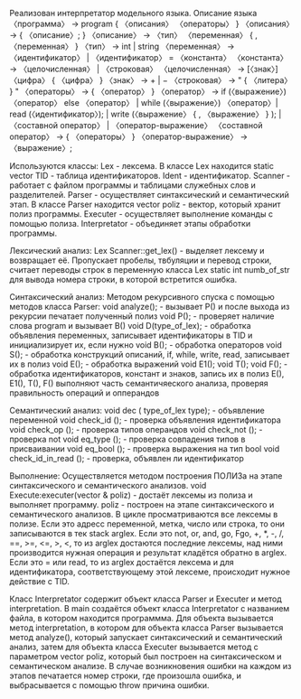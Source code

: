 Реализован интерпретатор модельного языка.
Описание языка
〈программа〉 → program { 〈описания〉 〈операторы〉 }
〈описания〉 → { 〈описание〉; }
〈описание〉 → 〈тип〉 〈переменная〉 { , 〈переменная〉 }
〈тип〉 → int | string
〈переменная〉 → 〈идентификатор〉 |
〈идентификатор〉 = 〈константа〉
〈константа〉 → 〈целочисленная〉 | 〈строковая〉
〈целочисленная〉 → [〈знак〉] 〈цифра〉 { 〈цифра〉 }
〈знак〉 → + | −
〈строковая〉 → " { 〈литера〉 } "
〈операторы〉 → { 〈оператор〉 }
〈оператор〉 → if (〈выражение〉) 〈оператор〉 else 〈оператор〉 |
while (〈выражение〉) 〈оператор〉|
read (〈идентификатор〉); |
write (〈выражение〉 { , 〈выражение〉 } ); |
〈составной оператор〉 | 〈оператор-выражение〉
〈составной оператор〉 → { 〈операторы〉 }
〈оператор-выражение〉 → 〈выражение〉;

Используются классы:
Lex - лексема.
В классе Lex находится static vector<Ident> TID - таблица идентификаторов.
Ident - идентификатор.
Scanner - работает с файлом программы и таблицами служебных слов и разделителей.
Parser - осуществляет синтаксический и семантический этап.
В классе Parser находится vector<Lex> poliz - вектор, который хранит полиз программы.
Executer - осуществляет выполнение команды с помощью полиза.
Interpretator - объединяет этапы обработки программы.

Лексический анализ:
Lex Scanner::get_lex() - выделяет лексему и возвращает её. Пропускает пробелы, твбуляции и перевод строки, считает переводы строк в переменную класса Lex static int numb_of_str для вывода номера
строки, в которой встретится ошибка.

Синтаксический анализ:
Методом рекурсивного спуска с помощью методов класса Parser:
void analyze(); - вызывает P() и после выхода из рекурсии печатает полученный полиз
void P(); - проверяет наличие слова program и вызывает B()
void D(type_of_lex); - обработка объявления переменных, записывает идентификаторы в TID и инициализирует их, если нужно
void B(); - обработка операторов
void S(); - обработка конструкций описаний, if, while, write, read, записывает их в полиз
void E(); - обработка выражений
void E1(); void T(); void F(); - обработка идентификаторов, констант и знаков, запись их в полиз
E(), E1(), T(), F() выполняют часть семантичяеского анализа, проверяя правильность операций и опперандов

Семантический анализ:
void dec ( type_of_lex type); - объявление переменной
void check_id (); - проверка объявления идентификатора
void check_op (); - проверка типов операндов
void check_not (); - проверка not
void eq_type (); - проверка совпадения типов в присваивании
void eq_bool (); - проверка выражения на тип bool
void check_id_in_read (); - проверка, объявлен ли идентификатор

Выполнение:
Осуществляется методом построения ПОЛИЗа на этапе синтаксического и семантического анализов.
void Execute:executer(vector <Lex> & poliz) - достаёт лексемы из полиза и выполняет программу.
poliz - построен на этапе синтаксического и семантического анализов. В цикле просматриваются все лексемы в полизе. Если это адресс переменной, метка, число или строка, то они записываются в тек stack<Lex> arglex.
Если это not, or, and, go, Fgo, +, *, -, /, ==, >=, <=, >, <, то из arglex достаются последние лексемы, над ними производится нужная операция и результат кладётся обратно в arglex.
Если это = или read, то из arglex достаётся лексема и для идентификатора, соответствующему этой лексеме, происходит нужное действие с TID.

Класс Interpretator содержит объект класса Parser и Executer и метод interpretation.
В main создаётся объект класса Interpretator с названием файла, в котором находится программма. Для объекта вызывается метод interpretation, в котором для объекта класса Parser вызывается метод analyze(), который
запускает синтаксический и семантический анализ, затем для объекта класса Executer вызывается метод c параметром vector<Lex> poliz, который был построен на синтаксическом и семантическом анализе. В случае возникновения ошибки
на каждом из этапов печатается номер строки, где произошла ошибка, и выбрасывается с помощью throw причина ошибки.

